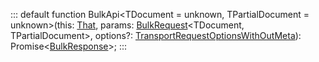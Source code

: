 :::
default function BulkApi<TDocument = unknown, TPartialDocument = unknown>(this: [That](./That.md), params: [BulkRequest](./BulkRequest.md)<TDocument, TPartialDocument>, options?: [TransportRequestOptionsWithOutMeta](./TransportRequestOptionsWithOutMeta.md)): Promise<[BulkResponse](./BulkResponse.md)>;
:::
